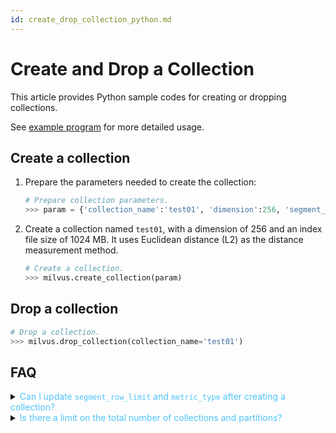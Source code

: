 ```yaml
---
id: create_drop_collection_python.md
---
```


# Create and Drop a Collection

This article provides Python sample codes for creating or dropping collections.

<div class="alert note">
See <a href="https://github.com/milvus-io/pymilvus/tree/master/examples">example program</a> for more detailed usage.
</div>

## Create a collection

1. Prepare the parameters needed to create the collection:

   ```python
   # Prepare collection parameters.
   >>> param = {'collection_name':'test01', 'dimension':256, 'segment_row_limit':1024, 'metric_type':MetricType.L2}
   ```

2. Create a collection named `test01`, with a dimension of 256 and an index file size of 1024 MB. It uses Euclidean distance (L2) as the distance measurement method.

   ```python
   # Create a collection.
   >>> milvus.create_collection(param)
   ```


## Drop a collection

```python
# Drop a collection.
>>> milvus.drop_collection(collection_name='test01')
```

## FAQ

<details>
<summary><font color="#4fc4f9">Can I update <code>segment_row_limit</code> and <code>metric_type</code> after creating a collection?</font></summary>
No, you cannot.
</details>
<details>
<summary><font color="#4fc4f9">Is there a limit on the total number of collections and partitions?</font></summary>
Yes. The total number of collections and partitions must not exceed 4,096.
</details>
